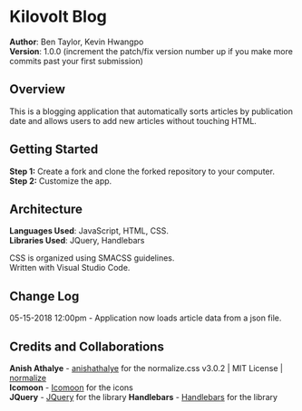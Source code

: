 # Kilovolt Blog

**Author**: Ben Taylor, Kevin Hwangpo  
**Version**: 1.0.0 (increment the patch/fix version number up if you make more commits past your first submission)

## Overview
This is a blogging application that automatically sorts articles by publication date and allows users to add new articles without touching HTML.

## Getting Started
**Step 1:** Create a fork and clone the forked repository to your computer.  
**Step 2:** Customize the app.

## Architecture
**Languages Used**: JavaScript, HTML, CSS.  
**Libraries Used**: JQuery, Handlebars
  
CSS is organized using SMACSS guidelines.  
Written with Visual Studio Code.

## Change Log
05-15-2018 12:00pm - Application now loads article data from a json file.

## Credits and Collaborations
**Anish Athalye** - [anishathalye](https://github.com/anishathalye/?normalize) for the normalize.css v3.0.2 | MIT License | [normalize](git.io/normalize)  
**Icomoon** - [Icomoon](https://icomoon.io/) for the icons  
**JQuery** - [JQuery](https://jquery.com/) for the library
**Handlebars** - [Handlebars](http://handlebarsjs.com/) for the library
